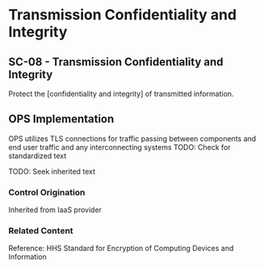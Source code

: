# Transmission Confidentiality and Integrity
## SC-08 - Transmission Confidentiality and Integrity

Protect the [confidentiality and integrity] of transmitted information.

## OPS Implementation

OPS utilizes TLS connections for traffic passing between components and end user traffic and any interconnecting systems TODO: Check for standardized text

TODO: Seek inherited text

### Control Origination

Inherited from IaaS provider

### Related Content
Reference: HHS Standard for Encryption of Computing Devices and Information
